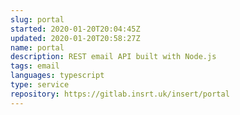 ```yaml
---
slug: portal
started: 2020-01-20T20:04:45Z
updated: 2020-01-20T20:58:27Z
name: portal
description: REST email API built with Node.js
tags: email
languages: typescript
type: service
repository: https://gitlab.insrt.uk/insert/portal
---
```

